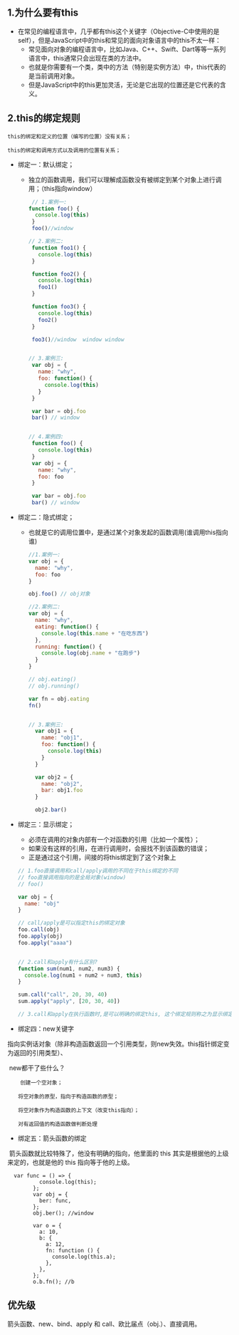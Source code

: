 ## 1.为什么要有this

- 在常见的编程语言中，几乎都有this这个关键字（Objective-C中使用的是self），但是JavaScript中的this和常见的面向对象语言中的this不太一样：
  - 常见面向对象的编程语言中，比如Java、C++、Swift、Dart等等一系列语言中，this通常只会出现在类的方法中。
  - 也就是你需要有一个类，类中的方法（特别是实例方法）中，this代表的是当前调用对象。
  - 但是JavaScript中的this更加灵活，无论是它出现的位置还是它代表的含义。

## 2.this的绑定规则

```
this的绑定和定义的位置（编写的位置）没有关系；

this的绑定和调用方式以及调用的位置有关系；
```

- 绑定一：默认绑定；

  - 独立的函数调用，我们可以理解成函数没有被绑定到某个对象上进行调用；（this指向window）

    ```javascript
     // 1.案例一:
    function foo() {
      console.log(this)
     }
     foo()//window
    
    // 2.案例二:
     function foo1() {
       console.log(this)
     }
    
     function foo2() {
       console.log(this)
       foo1()
     }
    
     function foo3() {
       console.log(this)
       foo2()
     }
    
     foo3()//window  window window
    
    
    // 3.案例三:
     var obj = {
       name: "why",
       foo: function() {
         console.log(this)
       }
     }
    
     var bar = obj.foo
     bar() // window
    
    
    // 4.案例四:
     function foo() {
       console.log(this)
     }
     var obj = {
       name: "why",
       foo: foo
     }
    
     var bar = obj.foo
     bar() // window
    ```

- 绑定二：隐式绑定；

  - 也就是它的调用位置中，是通过某个对象发起的函数调用(谁调用this指向谁)

    ```javascript
    //1.案例一:
    var obj = {
      name: "why",
      foo: foo
    }
    
    obj.foo() // obj对象
    
    //2.案例二:
    var obj = {
      name: "why",
      eating: function() {
        console.log(this.name + "在吃东西")
      },
      running: function() {
        console.log(obj.name + "在跑步")
      }
    }
    
    // obj.eating()
    // obj.running()
    
    var fn = obj.eating
    fn()
    
    
    // 3.案例三:
      var obj1 = {
        name: "obj1",
        foo: function() {
          console.log(this)
        }
      }
    
      var obj2 = {
        name: "obj2",
        bar: obj1.foo
      }
    
      obj2.bar()
    ```

- 绑定三：显示绑定；

  - 必须在调用的对象内部有一个对函数的引用（比如一个属性）；
  - 如果没有这样的引用，在进行调用时，会报找不到该函数的错误；
  - 正是通过这个引用，间接的将this绑定到了这个对象上

  ```javascript
  // 1.foo直接调用和call/apply调用的不同在于this绑定的不同
  // foo直接调用指向的是全局对象(window)
  // foo()
  
  var obj = {
    name: "obj"
  }
  
  // call/apply是可以指定this的绑定对象
  foo.call(obj)
  foo.apply(obj)
  foo.apply("aaaa")
  
  
  // 2.call和apply有什么区别?
  function sum(num1, num2, num3) {
    console.log(num1 + num2 + num3, this)
  }
  
  sum.call("call", 20, 30, 40)
  sum.apply("apply", [20, 30, 40])
  
  // 3.call和apply在执行函数时,是可以明确的绑定this, 这个绑定规则称之为显示绑定
  ```

- 绑定四：new关键字

​       指向实例话对象（除非构造函数返回一个引用类型，则new失效。this指针绑定变为返回的引用类型）、

​       new都干了些什么？      

```
    创建一个空对象；

　　将空对象的原型，指向于构造函数的原型；

　　将空对象作为构造函数的上下文（改变this指向）；

　　对有返回值的构造函数做判断处理
```

- 绑定五：箭头函数的绑定

​       箭头函数就比较特殊了，他没有明确的指向，他里面的 this 其实是根据他的上级来定的，也就是他的 this 指向等于他的上级。

  

```
  var func = () => {
          console.log(this);
        };
        var obj = {
          ber: func,
        };
        obj.ber(); //window

        var o = {
          a: 10,
          b: {
            a: 12,
            fn: function () {
              console.log(this.a);
            },
          },
        };
        o.b.fn(); //b
```

## 优先级

箭头函数、new、bind、apply 和 call、欧比届点（obj.）、直接调用。

